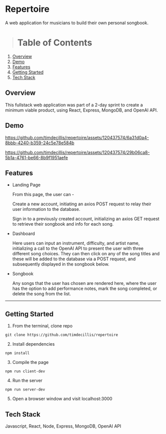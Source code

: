 # Repertoire
A web application for musicians to build their own personal songbook. 

> # Table of Contents
1. [Overview](#overview)
2. [Demo](#demo)
3. [Features](#features)
4. [Getting Started](#getting-started)
5. [Tech Stack](#tech-stack)

## Overview
This fullstack web application was part of a 2-day sprint to create a minimum viable product, using React, Express, MongoDB, and OpenAI API.

## Demo

https://github.com/timdecillis/repertoire/assets/120437574/6a31d0a4-8bbb-4240-b359-24c5e78e584b



https://github.com/timdecillis/repertoire/assets/120437574/29b06ca8-5b1a-4761-be66-8b9f1951aefe

## Features
* Landing Page

  From this page, the user can -
  
   Create a new account, initiating an axios POST request to relay their user information to the 
   database.

   Sign in to a previously created account, initializing an axios GET request to retrieve their 
    songbook and info for each song.  
  
* Dashboard

  Here users can input an instrument, difficulty, and artist name, initializing a call to the OpenAI API to present the user with three different song choices. They can then click on any of the song titles and these will be added to the database via a POST request, and subsequently displayed in the songbook below.
  
* Songbook

  Any songs that the user has chosen are rendered here, where the user has the option to add performance notes, mark the song completed, or delete the song from the list.
---

## Getting Started

1. From the terminal, clone repo
```
git clone https://github.com/timdecillis/repertoire
```

2. Install dependencies
```
npm install
```
3. Compile the page
```
npm run client-dev
```
4. Run the server
```
npm run server-dev
```
5. Open a browser window and visit localhost:3000

## Tech Stack

Javascript, React, Node, Express, MongoDB, OpenAI API

